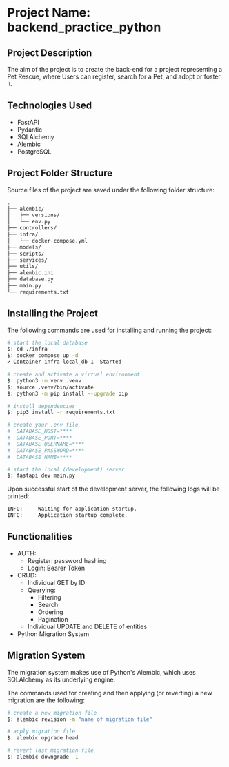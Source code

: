# Project Name: backend_practice_python
## Project Description

The aim of the project is to create the back-end for a project representing a Pet Rescue,
where Users can register, search for a Pet, and adopt or foster it.


## Technologies Used

- FastAPI
- Pydantic
- SQLAlchemy
- Alembic
- PostgreSQL


## Project Folder Structure

Source files of the project are saved under the following folder structure:

```bash
.
├── alembic/
│   ├── versions/
│   └── env.py
├── controllers/
├── infra/
│   └── docker-compose.yml
├── models/
├── scripts/
├── services/
├── utils/
├── alembic.ini
├── database.py
├── main.py
└── requirements.txt
```


## Installing the Project

The following commands are used for installing and running the project:
```bash
# start the local database
$: cd ./infra
$: docker compose up -d
✔ Container infra-local_db-1  Started
```

```bash
# create and activate a virtual environment
$: python3 -m venv .venv
$: source .venv/bin/activate
$: python3 -m pip install --upgrade pip

# install dependencies
$: pip3 install -r requirements.txt

# create your .env file
#  DATABASE_HOST=****
#  DATABASE_PORT=****
#  DATABASE_USERNAME=****
#  DATABASE_PASSWORD=****
#  DATABASE_NAME=****

# start the local (development) server
$: fastapi dev main.py
```

Upon successful start of the development server, the following logs will be printed:
```bash
INFO:     Waiting for application startup.
INFO:     Application startup complete.
```


## Functionalities

- AUTH:
    - Register: password hashing
    - Login: Bearer Token
- CRUD:
    - Individual GET by ID
    - Querying:
        - Filtering
        - Search
        - Ordering
        - Pagination
    - Individual UPDATE and DELETE of entities
- Python Migration System


## Migration System

The migration system makes use of Python's Alembic, which uses SQLAlchemy as its underlying engine.

The commands used for creating and then applying (or reverting) a new migration are the following:
```bash
# create a new migration file
$: alembic revision -m "name of migration file"

# apply migration file
$: alembic upgrade head

# revert last migration file
$: alembic downgrade -1
```
